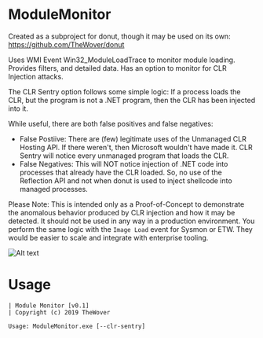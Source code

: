 # ModuleMonitor

Created as a subproject for donut, though it may be used on its own: https://github.com/TheWover/donut

Uses WMI Event Win32_ModuleLoadTrace to monitor module loading. Provides filters, and detailed data. Has an option to monitor for CLR Injection attacks.

The CLR Sentry option follows some simple logic: If a process loads the CLR, but the program is not a .NET program, then the CLR has been injected into it.

While useful, there are both false positives and false negatives:

* False Postiive: There are (few) legitimate uses of the Unmanaged CLR Hosting API. If there weren't, then Microsoft wouldn't have made it. CLR Sentry will notice every unmanaged program that loads the CLR.  
* False Negatives: This will NOT notice injection of .NET code into processes that already have the CLR loaded. So, no use of the Reflection API and not when donut is used to inject shellcode into managed processes.

Please Note: This is intended only as a Proof-of-Concept to demonstrate the anomalous behavior produced by CLR injection and how it may be detected. It should not be used in any way in a production environment. You perform the same logic with the ``` Image Load ``` event for Sysmon or ETW. They would be easier to scale and integrate with enterprise tooling.

![Alt text](https://github.com/TheWover/donut/blob/master/ModuleMonitor/img/detected.png?raw=true "CLR Sentry detection")      

# Usage

```
| Module Monitor [v0.1]
| Copyright (c) 2019 TheWover

Usage: ModuleMonitor.exe [--clr-sentry]

```
